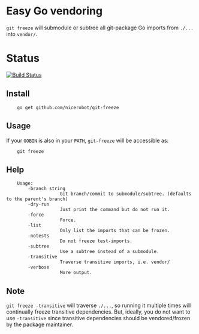 # Easy Go vendoring

`git freeze` will submodule or subtree all git-package Go imports from `./...` into `vendor/`.

# Status

[![Build Status](https://travis-ci.org/nicerobot/git-freeze.png?branch=master)](https://travis-ci.org/nicerobot/git-freeze)

## Install

		go get github.com/nicerobot/git-freeze

## Usage

If your `GOBIN` is also in your `PATH`, `git-freeze` will be accessible as:

		git freeze

## Help

		Usage:
			-branch string
						Git branch/commit to submodule/subtree. (defaults to the parent's branch)
			-dry-run
						Just print the command but do not run it.
			-force
						Force.
			-list
						Only list the imports that can be frozen.
			-notests
						Do not freeze test-imports.
			-subtree
						Use a subtree instead of a submodule.
			-transitive
						Traverse transitive imports, i.e. vendor/
			-verbose
						More output.

## Note

`git freeze -transitive` will traverse `./...`, so running it multiple times will continually freeze transitive dependencies. But, ideally, you do not want to use `-transitive` since transitive dependencies should be vendored/frozen by the package maintainer.
